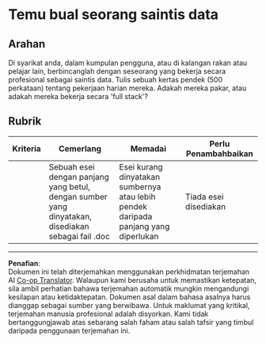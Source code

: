 <!--
CO_OP_TRANSLATOR_METADATA:
{
  "original_hash": "70d65aeddc06170bc1aed5b27805f930",
  "translation_date": "2025-09-05T19:37:43+00:00",
  "source_file": "1-Introduction/4-techniques-of-ML/assignment.md",
  "language_code": "ms"
}
-->
# Temu bual seorang saintis data

## Arahan

Di syarikat anda, dalam kumpulan pengguna, atau di kalangan rakan atau pelajar lain, berbincanglah dengan seseorang yang bekerja secara profesional sebagai saintis data. Tulis sebuah kertas pendek (500 perkataan) tentang pekerjaan harian mereka. Adakah mereka pakar, atau adakah mereka bekerja secara 'full stack'?

## Rubrik

| Kriteria | Cemerlang                                                                           | Memadai                                                          | Perlu Penambahbaikan  |
| -------- | ----------------------------------------------------------------------------------- | ---------------------------------------------------------------- | --------------------- |
|          | Sebuah esei dengan panjang yang betul, dengan sumber yang dinyatakan, disediakan sebagai fail .doc | Esei kurang dinyatakan sumbernya atau lebih pendek daripada panjang yang diperlukan | Tiada esei disediakan |

---

**Penafian**:  
Dokumen ini telah diterjemahkan menggunakan perkhidmatan terjemahan AI [Co-op Translator](https://github.com/Azure/co-op-translator). Walaupun kami berusaha untuk memastikan ketepatan, sila ambil perhatian bahawa terjemahan automatik mungkin mengandungi kesilapan atau ketidaktepatan. Dokumen asal dalam bahasa asalnya harus dianggap sebagai sumber yang berwibawa. Untuk maklumat yang kritikal, terjemahan manusia profesional adalah disyorkan. Kami tidak bertanggungjawab atas sebarang salah faham atau salah tafsir yang timbul daripada penggunaan terjemahan ini.